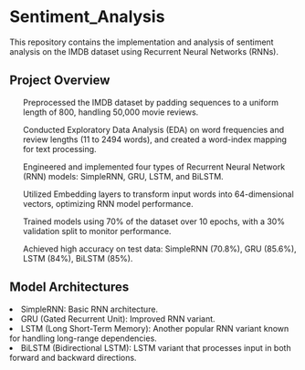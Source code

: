 # Sentiment_Analysis
This repository contains the implementation and analysis of sentiment analysis on the IMDB dataset using Recurrent Neural Networks (RNNs).

## Project Overview
<ul>Preprocessed the IMDB dataset by padding sequences to a uniform length of 800, handling 50,000 movie reviews.</ul>
<ul>Conducted Exploratory Data Analysis (EDA) on word frequencies and review lengths (11 to 2494 words), and created a word-index mapping for text processing.</ul>
<ul>Engineered and implemented four types of Recurrent Neural Network (RNN) models: SimpleRNN, GRU, LSTM, and BiLSTM.</ul>
<ul>Utilized Embedding layers to transform input words into 64-dimensional vectors, optimizing RNN model performance.</ul>
<ul>Trained models using 70% of the dataset over 10 epochs, with a 30% validation split to monitor performance.</ul>
<ul>Achieved high accuracy on test data: SimpleRNN (70.8%), GRU (85.6%), LSTM (84%), BiLSTM (85%).</ul>

## Model Architectures
<li>SimpleRNN: Basic RNN architecture.</li>
<li>GRU (Gated Recurrent Unit): Improved RNN variant.</li>
<li>LSTM (Long Short-Term Memory): Another popular RNN variant known for handling long-range dependencies.</li>
<li>BiLSTM (Bidirectional LSTM): LSTM variant that processes input in both forward and backward directions.</li>

